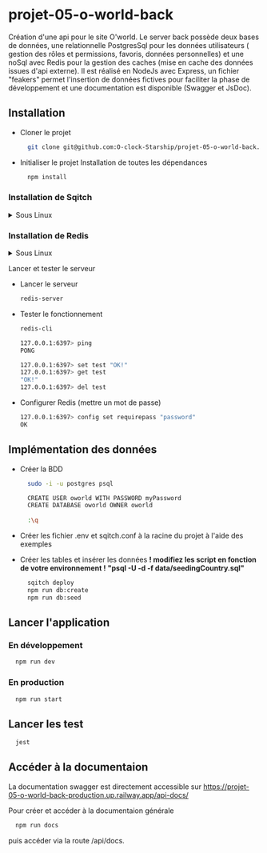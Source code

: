 # projet-05-o-world-back
Création d'une api pour le site O'world.
Le server back possède deux bases de données, une relationnelle PostgresSql pour les données utilisateurs ( gestion des rôles et permissions, favoris, données personnelles) et une noSql avec Redis pour la gestion des caches (mise en cache des données issues d'api externe).
Il est réalisé en NodeJs avec Express, un fichier "feakers" permet l'insertion de données fictives pour faciliter la phase de développement et une documentation est disponible (Swagger et JsDoc).

## Installation

- Cloner le projet

  ```bash
    git clone git@github.com:O-clock-Starship/projet-05-o-world-back.git
  ```

- Initialiser le projet
  Installation de toutes les dépendances

  ```bash
    npm install
  ```

### Installation de Sqitch

<details>
<summary>Sous Linux</summary>

- Installation

    ```bash
      sudo apt-get update
      sudo apt-get install sqitch

      sqitch --version

      sqitch config --user user.name 'John Doe'
      sqitch config --user user.email 'john@doe.org'
    ```

- Vérifier

  ```bash
    sqitch --version
    sqitch config --get user.name
    sqitch config --get user.email
  ```

</details>

### Installation de Redis

<details>
<summary>Sous Linux</summary>

- Installation

  ```bash
  sudo apt-get update
  sudo apt-get install redis-server
  ```

</details>

Lancer et tester le serveur

- Lancer le serveur

  ```bash
  redis-server
  ```

- Tester le fonctionnement

  ```bash
  redis-cli

  127.0.0.1:6397> ping
  PONG

  127.0.0.1:6397> set test "OK!"
  127.0.0.1:6397> get test
  "OK!"
  127.0.0.1:6397> del test
  ```

- Configurer Redis (mettre un mot de passe)

  ```bash
  127.0.0.1:6397> config set requirepass "password"
  OK
  ```

## Implémentation des données

- Créer la BDD

  ```bash
    sudo -i -u postgres psql

    CREATE USER oworld WITH PASSWORD myPassword
    CREATE DATABASE oworld OWNER oworld
    
    :\q
  ```
  
- Créer les fichier .env et sqitch.conf à la racine du projet à l'aide des exemples

- Créer les tables et insérer les données
**! modifiez les script en fonction de votre environnement !**
**"psql -U <user> -d <myDataBase> -f data/seedingCountry.sql"**

  ```bash
    sqitch deploy
    npm run db:create
    npm run db:seed
  ```

## Lancer l'application

### En développement

  ```bash
    npm run dev
  ```

### En production

  ```bash
    npm run start
  ```
  
## Lancer les test

  ```bash
    jest
  ```

## Accéder à la documentaion

La documentation swagger est directement accessible sur <https://projet-05-o-world-back-production.up.railway.app/api-docs/>

Pour créer et accéder à la documentaion générale

  ```bash
    npm run docs
  ```

puis accéder via la route /api/docs.
